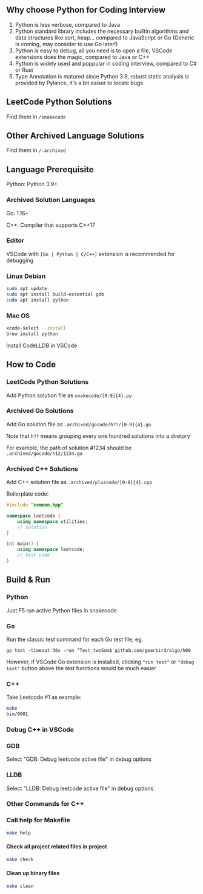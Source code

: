## Why choose Python for Coding Interview

1. Python is less verbose, compared to Java
2. Python standard library includes the necessary builtin algorithms and data structures like sort, heap... compared to JavaScript or Go (Generic is coming, may consider to use Go later!)
3. Python is easy to debug, all you need is to open a file, VSCode extensions does the magic, compared to Java or C++
4. Python is widely used and poppular in coding interview, compared to C# or Rust
5. Type Annotation is matured since Python 3.9, robust static analysis is provided by Pylance, it's a bit eaiser to locate bugs

## LeetCode Python Solutions

Find them in ```/snakecode```

## Other Archived Language Solutions

Find them in ```/.archived```

## Language Prerequisite

Python: Python 3.9+

### Archived Solution Languages
Go: 1.16+

C++: Compiler that supports C++17

### Editor
VSCode with ```[Go | Python | C/C++]``` extension is recommended for debugging

### Linux Debian
```bash
sudo apt update
sudo apt install build-essential gdb
sudo apt install python
```

### Mac OS
```bash
xcode-select --install
brew install python
```
Install CodeLLDB in VSCode

## How to Code
### LeetCode Python Solutions
Add Python solution file as ```snakecode/[0-9]{4}.py```

### Archived Go Solutions
Add Go solution file as ```.archived/gocode/h??/[0-9]{4}.go```

Note that ```h??``` means grouping every one hundred solutions into a diretory

For example, the path of solution #1234 should be ```.archived/gocode/h12/1234.go```

### Archived C++ Solutions
Add C++ solution file as ```.archived/pluscode/[0-9]{4}.cpp```

Boilerplate code:
```cpp
#include "common.hpp"

namespace leetcode {
    using namespace utilities;
    // solution
}

int main() {
    using namespace leetcode;
    // test code
}
```

## Build & Run
### Python
Just F5 run active Python files in snakecode

### Go
Run the classic test command for each Go test file, eg.

```go test -timeout 30s -run ^Test_twoSum$ github.com/gearbird/algo/h00 ```

However, if VSCode Go extension is installed, clicking ```"run test"``` or ```"debug test'``` button above the test functions would be much easier

### C++
Take Leetcode #1 as example:
```bash
make
bin/0001
```

### Debug C++ in VSCode
### GDB
Select "GDB: Debug leetcode active file" in debug options

### LLDB
Select "LLDB: Debug leetcode active file" in debug options

### Other Commands for C++
### Call help for Makefile
```bash
make help
```

#### Check all project related files in project
```bash
make check
```

#### Clean up binary files
```bash
make clean
```
